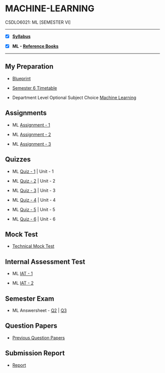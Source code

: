 # MACHINE-LEARNING
 CSDLO6021: ML [SEMESTER VI]

---
 
 - [X] **[Syllabus](https://github.com/Amey-Thakur/MACHINE-LEARNING/blob/main/Syllabus/TE%20BE%20Comp%20Engg%20CBCGS%20Syllabus.pdf)**
 
 - [X] **ML - [Reference Books](https://github.com/Amey-Thakur/MACHINE-LEARNING/tree/main/Reference%20Books)**

---

## My Preparation
 
 - [Blueprint](https://github.com/Amey-Thakur/MACHINE-LEARNING/blob/main/Blueprint%20(ML).png)
 
 - [Semester 6 Timetable](https://github.com/Amey-Thakur/MACHINE-LEARNING/blob/main/SEMESTER%20VI.jpeg)
 
 - Department Level Optional Subject Choice [Machine Learning](https://github.com/Amey-Thakur/MACHINE-LEARNING/blob/main/Department%20level%20subject%20choice%20for%20TE%20Sem%20VI_%20FH%202021.pdf)


## Assignments
 
 - ML [Assignment - 1](https://github.com/Amey-Thakur/MACHINE-LEARNING/blob/main/Assignments/Amey_B-50_ML_Assignment-1.pdf)
 
 - ML [Assignment - 2](https://github.com/Amey-Thakur/MACHINE-LEARNING/blob/main/Assignments/Amey_B-50_ML_Assignment-2.pdf)
 
 - ML [Assignment - 3](https://github.com/Amey-Thakur/MACHINE-LEARNING/blob/main/Assignments/Amey_B-50_ML_Assignment-3.docx)


## Quizzes
 
 - ML [Quiz - 1](https://github.com/Amey-Thakur/MACHINE-LEARNING/blob/main/Quizzes/Unit%201%20-%20Introduction.pdf) | Unit - 1 
 
 - ML [Quiz - 2](https://github.com/Amey-Thakur/MACHINE-LEARNING/blob/main/Quizzes/Unit%202%20-%20Neural%20Network.pdf) | Unit - 2 
 
 - ML [Quiz - 3](https://github.com/Amey-Thakur/MACHINE-LEARNING/blob/main/Quizzes/Unit%203%20-%20Optimization%20Techniques.pdf) | Unit - 3 
 
 - ML [Quiz - 4](https://github.com/Amey-Thakur/MACHINE-LEARNING/blob/main/Quizzes/Unit%204%20-%20Regression%20%26%20Tree.pdf) | Unit - 4 
 
 - ML [Quiz - 5](https://github.com/Amey-Thakur/MACHINE-LEARNING/blob/main/Quizzes/Unit%205%20-%20Classification%20%26%20Clustering.pdf) | Unit - 5 
 
 - ML [Quiz - 6](https://github.com/Amey-Thakur/MACHINE-LEARNING/blob/main/Quizzes/Unit%206%20-%20PCA.pdf) | Unit - 6


## Mock Test
 
 - [Technical Mock Test](https://github.com/Amey-Thakur/MACHINE-LEARNING/blob/main/Technical%20Mock%20Test-%20For%20Terna%20Engineering%20College%20by%20Campus%20Corners!.pdf)


## Internal Assessment Test
 
 - ML [IAT - 1](https://github.com/Amey-Thakur/MACHINE-LEARNING/blob/main/Internal%20Assessment%20Test/Amey_B-50_ML_IAT-1.pdf)
 
 - ML [IAT - 2](https://github.com/Amey-Thakur/MACHINE-LEARNING/blob/main/Internal%20Assessment%20Test/AMEY_B-50_ML_IAT-2.pdf)


## Semester Exam
 
 - ML Answersheet - [Q2](https://github.com/Amey-Thakur/MACHINE-LEARNING/blob/main/Semester%20Exam/Q2_61021145_ML.pdf) | [Q3](https://github.com/Amey-Thakur/MACHINE-LEARNING/blob/main/Semester%20Exam/Q3_61021145_ML.pdf)


## Question Papers
 
 - [Previous Question Papers](https://github.com/Amey-Thakur/MACHINE-LEARNING/tree/main/Question%20Papers)


## Submission Report
 
 - [Report](https://github.com/Amey-Thakur/MACHINE-LEARNING/blob/main/Submission%20Report/Amey_B-50_ML_Term_Work_Submission_Report.pdf)
